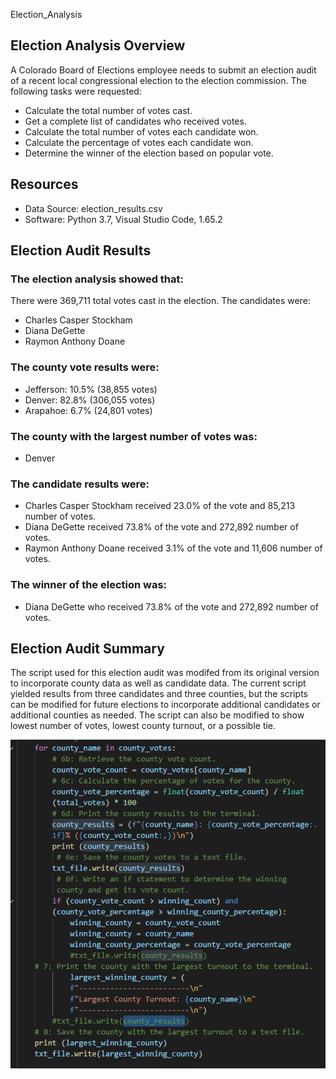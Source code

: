 Election_Analysis

## Election Analysis Overview
A Colorado Board of Elections employee needs to submit an election audit of a recent local congressional election to the election commission. The following tasks were requested:

 - Calculate the total number of votes cast.
 - Get a complete list of candidates who received votes.
 - Calculate the total number of votes each candidate won.
 - Calculate the percentage of votes each candidate won.
 - Determine the winner of the election based on popular vote.

## Resources
 - Data Source: election_results.csv
 - Software: Python 3.7, Visual Studio Code, 1.65.2

## Election Audit Results

### The election analysis showed that:
There were 369,711 total votes cast in the election.
The candidates were:
 - Charles Casper Stockham
 - Diana DeGette
 - Raymon Anthony Doane

### The county vote results were:

 - Jefferson: 10.5% (38,855 votes)
 - Denver: 82.8% (306,055 votes)
 - Arapahoe: 6.7% (24,801 votes)

### The county with the largest number of votes was:
 - Denver

### The candidate results were:
 - Charles Casper Stockham received 23.0% of the vote and 85,213 number of votes.
 - Diana DeGette received 73.8% of the vote and 272,892 number of votes.
 - Raymon Anthony Doane received 3.1% of the vote and 11,606 number of votes.

### The winner of the election was:
 - Diana DeGette who received 73.8% of the vote and 272,892 number of votes.

## Election Audit Summary
The script used for this election audit was modifed from its original version to incorporate county data as well as candidate data. The current script yielded results from three candidates and three counties, but the scripts can be modified for future elections to incorporate additional candidates or additional counties as needed. The script can also be modified to show lowest number of votes, lowest county turnout, or a possible tie.

![Counties](counties_image.png)

